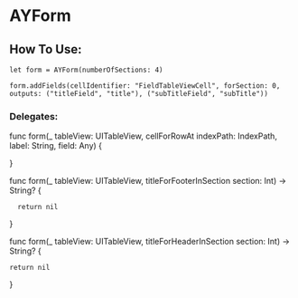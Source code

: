# AYForm

## How To Use:

`let form = AYForm(numberOfSections: 4)`

`form.addFields(cellIdentifier: "FieldTableViewCell", forSection: 0, outputs: ("titleField", "title"), ("subTitleField", "subTitle"))`

### Delegates:

func form(_ tableView: UITableView, cellForRowAt indexPath: IndexPath, label: String, field: Any) {
        
     
  }
    
 func form(_ tableView: UITableView, titleForFooterInSection section: Int) -> String? {
 
      return nil
 }
    
func form(_ tableView: UITableView, titleForHeaderInSection section: Int) -> String? {

    return nil
 }
